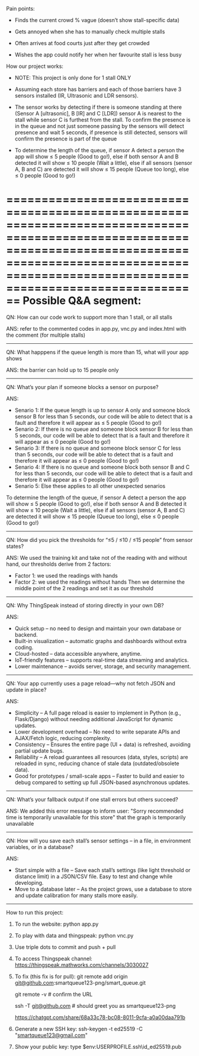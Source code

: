 Pain points: 

- Finds the current crowd % vague (doesn’t show stall-specific data)

- Gets annoyed when she has to manually check multiple stalls

- Often arrives at food courts just after they get crowded

- Wishes the app could notify her when her favourite stall is less busy



How our project works:

- NOTE: This project is only done for 1 stall ONLY 

- Assuming each store has barriers and each of those barriers have 3 sensors installed (IR, Ultrasonic and LDR sensors). 

- The sensor works by detecting if there is someone standing at there (Sensor A [ultrasonic], B [IR] and C [LDR]) sensor A is nearest to the stall while sensor C is furthest from the stall. To confirm the presence is in the queue and not just someone passing by the sensors will detect presence and wait 5 seconds, if presence is still detected, sensors will confirm the presence is part of the queue

- To determine the length of the queue, if sensor A detect a person the app will show ≤ 5 people (Good to go!), else if both sensor A and B detected it will show ≤ 10 people (Wait a little), else if all sensors (sensor A, B and C) are detected it will show ≤ 15 people (Queue too long), else ≤ 0 people (Good to go!)



==================================================================================================================================================================================================================
Possible Q&A segment:
==================================================================================================================================================================================================================

QN: How can our code work to support more than 1 stall, or all stalls 

ANS: refer to the commented codes in app.py, vnc.py and index.html with the comment (for multiple stalls)
____________________________________________________________________________________________________________________________________________________________________________________________________________________

QN: What happpens if the queue length is more than 15, what will your app shows

ANS: the barrier can hold up to 15 people only
____________________________________________________________________________________________________________________________________________________________________________________________________________________

QN: What’s your plan if someone blocks a sensor on purpose?

ANS: 
- Senario 1: If the queue length is up to sensor A only and someone block sensor B for less than 5 seconds, our code will be able to detect that is a fault and therefore it will appear as ≤ 5 people (Good to go!)
- Senario 2: If there is no queue and someone block sensor B for less than 5 seconds, our code will be able to detect that is a fault and therefore it will appear as ≤ 0 people (Good to go!)
- Senario 3: If there is no queue and someone block sensor C for less than 5 seconds, our code will be able to detect that is a fault and therefore it will appear as ≤ 0 people (Good to go!)
- Senario 4: If there is no queue and someone block both sensor B and C for less than 5 seconds, our code will be able to detect that is a fault and therefore it will appear as ≤ 0 people (Good to go!)
- Senario 5: Else these applies to all other unexpected senarios

To determine the length of the queue, if sensor A detect a person the app will show ≤ 5 people (Good to go!), else if both sensor A and B detected it will show ≤ 10 people (Wait a little), else if all sensors (sensor A, B and C) are detected it will show ≤ 15 people (Queue too long), else ≤ 0 people (Good to go!)
____________________________________________________________________________________________________________________________________________________________________________________________________________________

QN: How did you pick the thresholds for “≤5 / ≤10 / ≤15 people” from sensor states?

ANS: We used the training kit and take not of the reading with and without hand, our thresholds derive from 2 factors:
- Factor 1: we used the readings with hands
- Factor 2: we used the readings without hands 
Then we determine the middle point of the 2 readings and set it as our threshold
____________________________________________________________________________________________________________________________________________________________________________________________________________________

QN: Why ThingSpeak instead of storing directly in your own DB?

ANS: 
- Quick setup – no need to design and maintain your own database or backend.
- Built-in visualization – automatic graphs and dashboards without extra coding.
- Cloud-hosted – data accessible anywhere, anytime.
- IoT-friendly features – supports real-time data streaming and analytics.
- Lower maintenance – avoids server, storage, and security management.
____________________________________________________________________________________________________________________________________________________________________________________________________________________

QN: Your app currently uses a page reload—why not fetch JSON and update in place?

ANS: 
- Simplicity – A full page reload is easier to implement in Python (e.g., Flask/Django) without needing additional JavaScript for dynamic updates.
- Lower development overhead – No need to write separate APIs and AJAX/Fetch logic, reducing complexity.
- Consistency – Ensures the entire page (UI + data) is refreshed, avoiding partial update bugs.
- Reliability – A reload guarantees all resources (data, styles, scripts) are reloaded in sync, reducing chance of stale data (outdated/obsolete data).
- Good for prototypes / small-scale apps – Faster to build and easier to debug compared to setting up full JSON-based asynchronous updates.
____________________________________________________________________________________________________________________________________________________________________________________________________________________

QN: What’s your fallback output if one stall errors but others succeed?

ANS: 
We added this error message to inform user: "Sorry recommended time is temporarily unavailable for this store" that the graph is temporarily unavailable 
____________________________________________________________________________________________________________________________________________________________________________________________________________________

QN: How will you save each stall’s sensor settings – in a file, in environment variables, or in a database?

ANS: 
- Start simple with a file – Save each stall’s settings (like light threshold or distance limit) in a JSON/CSV file. Easy to test and change while developing.
- Move to a database later – As the project grows, use a database to store and update calibration for many stalls more easily.
____________________________________________________________________________________________________________________________________________________________________________________________________________________




How to run this project:

1. To run the website: python app.py

2. To play with data and thingspeak: python vnc.py 

3. Use triple dots to commit and push + pull

4. To access Thingspeak channel: https://thingspeak.mathworks.com/channels/3030027 

5. To fix (this fix is for pull): git remote add origin git@github.com:smartqueue123-png/smart_queue.git

    git remote -v           # confirm the URL

    ssh -T git@github.com   # should greet you as smartqueue123-png

    https://chatgpt.com/share/68a33c78-bc08-8011-9cfa-a0a00daa791b 

6. Generate a new SSH key: ssh-keygen -t ed25519 -C "smartqueue123@gmail.com"

7. Show your public key: type $env:USERPROFILE\.ssh\id_ed25519.pub
